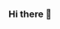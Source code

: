 ### Hi there 👋

<!--
**xsjg/xsjg** is a ✨ _special_ ✨ repository because its `README.md` (this file) appears on your GitHub profile.

Here are some ideas to get you started:

- 🔭 I’m currently working on ... quebrada
- 🌱 I’m currently learning ... como rolar bugado no fivem
- 👯 I’m looking to collaborate on ... cpx
- 🤔 I’m looking for help with ... dropa e resga 
- 💬 Ask me about ... éa tropa do inguiça
- 📫 How to reach me: ... zé porva fica pegado
- 😄 Pronouns: ... ele/dele/cria/veinho/meno/menor/bebel/açucarado/lindo/prft/breck/eotrem/trem/soltonapista/kyan/nike/vapo/aki/é/o/trem/bala/gestão/inteligente/se/nao/aguenta/ca/tropa/é/melhor/sai/da/frente/terror
- ⚡ Fun fact: ... 3 passage nas costa 
-->
